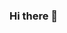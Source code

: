 ### Hi there 👋

<!--
**Biniyam4421/Biniyam4421** is a ✨ _special_ ✨ repository because its `README.md` (this file) appears on your GitHub profile.

Here are some ideas to get you started:

- 🔭 I’m currently working on an interactive web platform for a decsion support tool.

-->
